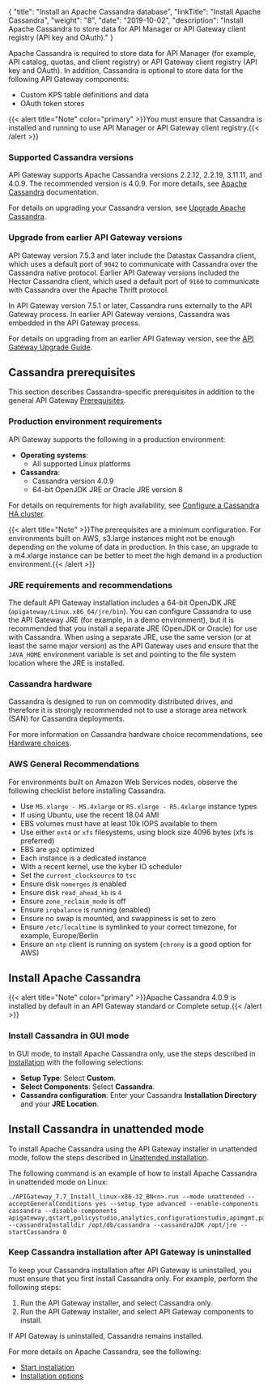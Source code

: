 {
"title": "Install an Apache Cassandra database",
  "linkTitle": "Install Apache Cassandra",
  "weight": "8",
  "date": "2019-10-02",
  "description": "Install Apache Cassandra to store data for API Manager or API Gateway client registry (API key and OAuth)."
}

Apache Cassandra is required to store data for API Manager (for example, API catalog, quotas, and client registry) or API Gateway client registry (API key and OAuth). In addition, Cassandra is optional to store data for the following API Gateway components:

* Custom KPS table definitions and data
* OAuth token stores

{{< alert title="Note" color="primary" >}}You must ensure that Cassandra is installed and running to use API Manager or API Gateway client registry.{{< /alert >}}

### Supported Cassandra versions

API Gateway supports Apache Cassandra versions 2.2.12, 2.2.19, 3.11.11, and 4.0.9. The recommended version is 4.0.9. For more details, see [Apache Cassandra](http://cassandra.apache.org/) documentation.

For details on upgrading your Cassandra version, see [Upgrade Apache Cassandra](/docs/apim_installation/apigw_upgrade/upgrade_cassandra/).

### Upgrade from earlier API Gateway versions

API Gateway version 7.5.3 and later include the Datastax Cassandra client, which uses a default port of `9042` to communicate with Cassandra over the Cassandra native protocol. Earlier API Gateway versions included the Hector Cassandra client, which used a default port of `9160` to communicate with Cassandra over the Apache Thrift protocol.

In API Gateway version 7.5.1 or later, Cassandra runs externally to the API Gateway process. In earlier API Gateway versions, Cassandra was embedded in the API Gateway process.

For details on upgrading from an earlier API Gateway version, see the [API Gateway Upgrade Guide](/docs/apim_installation/apigw_upgrade/).

## Cassandra prerequisites

This section describes Cassandra-specific prerequisites in addition to the general API Gateway [Prerequisites](/docs/apim_installation/apigtw_install/system_requirements).

### Production environment requirements

API Gateway supports the following in a production environment:

* **Operating systems**:
    * All supported Linux platforms
* **Cassandra**:
    * Cassandra version 4.0.9
    * 64-bit OpenJDK JRE or Oracle JRE version 8

For details on requirements for high availability, see [Configure a Cassandra HA cluster](/docs/cass_admin/cassandra_config/).

{{< alert title="Note" >}}The prerequisites are a minimum configuration. For environments built on AWS, s3.large instances might not be enough depending on the volume of data in production. In this case, an upgrade to a m4.xlarge instance can be better to meet the high demand in a production environment.{{< /alert >}}

### JRE requirements and recommendations

The default API Gateway installation includes a 64-bit OpenJDK JRE (`apigateway/Linux.x86_64/jre/bin`). You can configure Cassandra to use the API Gateway JRE (for example, in a demo environment), but it is recommended that you install a separate JRE (OpenJDK or Oracle) for use with Cassandra. When using a separate JRE, use the same version (or at least the same major version) as the API Gateway uses and ensure that the `JAVA_HOME` environment variable is set and pointing to the file system location where the JRE is installed.

### Cassandra hardware

Cassandra is designed to run on commodity distributed drives, and therefore it is strongly recommended not to use a storage area network (SAN) for Cassandra deployments.

For more information on Cassandra hardware choice recommendations, see [Hardware choices](https://cassandra.apache.org/doc/3.11/cassandra/operating/hardware.html).

### AWS General Recommendations

For environments built on Amazon Web Services nodes, observe the following checklist before installing Cassandra.

* Use `M5.xlarge - M5.4xlarge` or `R5.xlarge - R5.4xlarge` instance types
* If using Ubuntu, use the recent 18.04 AMI
* EBS volumes must have at least 10k IOPS available to them
* Use either `ext4` or `xfs` filesystems, using block size 4096 bytes (xfs is preferred)
* EBS are `gp2` optimized
* Each instance is a dedicated instance
* With a recent kernel, use the kyber IO scheduler
* Set the `current_clocksource` to `tsc`
* Ensure disk `nomerges` is enabled
* Ensure disk `read_ahead_kb` is `4`
* Ensure `zone_reclaim_mode` is off
* Ensure `irqbalance` is running (enabled)
* Ensure no swap is mounted, and swappiness is set to zero
* Ensure `/etc/localtime` is symlinked to your correct timezone, for example, Europe/Berlin
* Ensure an `ntp` client is running on system (`chrony` is a good option for AWS)

## Install Apache Cassandra

{{< alert title="Note" color="primary" >}}Apache Cassandra 4.0.9 is installed by default in an API Gateway standard or Complete setup.{{< /alert >}}

### Install Cassandra in GUI mode

In GUI mode, to install Apache Cassandra only, use the steps described in [Installation](/docs/apim_installation/apigtw_install/installation) with the following selections:

* **Setup Type**: Select **Custom**.
* **Select Components**: Select **Cassandra**.
* **Cassandra configuration**: Enter your Cassandra **Installation Directory** and your **JRE Location**.

## Install Cassandra in unattended mode

To install Apache Cassandra using the API Gateway installer in unattended mode, follow the steps described in [Unattended installation](/docs/apim_installation/apigtw_install/installation_unattended).

The following command is an example of how to install Apache Cassandra in unattended mode on Linux:

```
./APIGateway_7.7_Install_linux-x86-32_BN<n>.run --mode unattended --acceptGeneralConditions yes --setup_type advanced --enable-components cassandra --disable-components apigateway,qstart,policystudio,analytics,configurationstudio,apimgmt,packagedeploytools --cassandraInstalldir /opt/db/cassandra --cassandraJDK /opt/jre --startCassandra 0
```

### Keep Cassandra installation after API Gateway is uninstalled

To keep your Cassandra installation after API Gateway is uninstalled, you must ensure that you first install Cassandra only. For example, perform the following steps:

1. Run the API Gateway installer, and select Cassandra only.
2. Run the API Gateway installer, and select API Gateway components to install.

If API Gateway is uninstalled, Cassandra remains installed.

For more details on Apache Cassandra, see the following:

* [Start installation](http://cassandra.apache.org/)
* [Installation options](https://docs.datastax.com/en/cassandra-oss/3.x/index.html)
